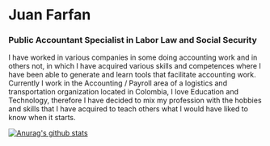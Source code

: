<h1>Juan Farfan</h1>
<h3>Public Accountant Specialist in Labor Law and Social Security</h3>

<p>I have worked in various companies in some doing accounting work and in others not, in which I have acquired various skills and competences where I have been able to generate and learn tools that facilitate accounting work.
Currently I work in the Accounting / Payroll area of a logistics and transportation organization located in Colombia, I love Education and Technology, therefore I have decided to mix my profession with the hobbies and skills that I have acquired to teach others what I would have liked to know when it starts. </p>

[![Anurag's github stats](https://github-readme-stats.vercel.app/api?username=farfan97)](https://github.com/anuraghazra/github-readme-stats)
<!--
**farfan97/farfan97** is a ✨ _special_ ✨ repository because its `README.md` (this file) appears on your GitHub profile.

Here are some ideas to get you started:

- 🔭 I’m currently working on ...
- 🌱 I’m currently learning ...
- 👯 I’m looking to collaborate on ...
- 🤔 I’m looking for help with ...
- 💬 Ask me about ...
- 📫 How to reach me: ...
- 😄 Pronouns: ...
- ⚡ Fun fact: ...
-->
